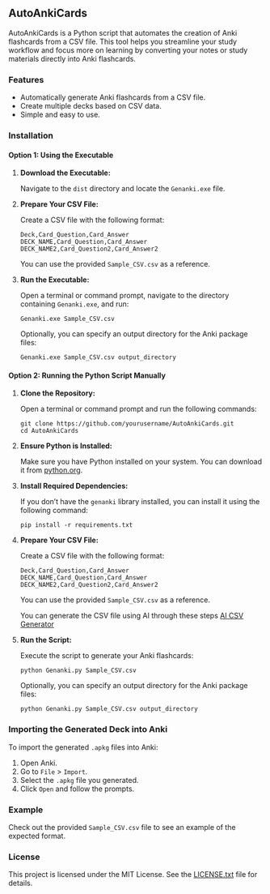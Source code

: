 ## AutoAnkiCards

AutoAnkiCards is a Python script that automates the creation of Anki flashcards from a CSV file. This tool helps you streamline your study workflow and focus more on learning by converting your notes or study materials directly into Anki flashcards.

### Features

- Automatically generate Anki flashcards from a CSV file.
- Create multiple decks based on CSV data.
- Simple and easy to use.

### Installation

#### Option 1: Using the Executable

1. **Download the Executable:**

   Navigate to the `dist` directory and locate the `Genanki.exe` file.

2. **Prepare Your CSV File:**

   Create a CSV file with the following format:

   ```
   Deck,Card_Question,Card_Answer
   DECK_NAME,Card_Question,Card_Answer
   DECK_NAME2,Card_Question2,Card_Answer2
   ```

   You can use the provided `Sample_CSV.csv` as a reference.

3. **Run the Executable:**

   Open a terminal or command prompt, navigate to the directory containing `Genanki.exe`, and run:

   ```
   Genanki.exe Sample_CSV.csv
   ```

   Optionally, you can specify an output directory for the Anki package files:

   ```
   Genanki.exe Sample_CSV.csv output_directory
   ```

#### Option 2: Running the Python Script Manually

1. **Clone the Repository:**

   Open a terminal or command prompt and run the following commands:

   ```
   git clone https://github.com/yourusername/AutoAnkiCards.git
   cd AutoAnkiCards
   ```

2. **Ensure Python is Installed:**

   Make sure you have Python installed on your system. You can download it from [python.org](https://www.python.org/).

3. **Install Required Dependencies:**

   If you don’t have the `genanki` library installed, you can install it using the following command:

   ```
   pip install -r requirements.txt
   ```

4. **Prepare Your CSV File:**

   Create a CSV file with the following format:

   ```
   Deck,Card_Question,Card_Answer
   DECK_NAME,Card_Question,Card_Answer
   DECK_NAME2,Card_Question2,Card_Answer2
   ```

   You can use the provided `Sample_CSV.csv` as a reference.

   You can generate the CSV file using AI through these steps
   [AI CSV Generator](./Using%20AI%20to%20make%20your%20own%20csv%20file.md)

5. **Run the Script:**

   Execute the script to generate your Anki flashcards:

   ```
   python Genanki.py Sample_CSV.csv
   ```

   Optionally, you can specify an output directory for the Anki package files:

   ```
   python Genanki.py Sample_CSV.csv output_directory
   ```

### Importing the Generated Deck into Anki

To import the generated `.apkg` files into Anki:

1. Open Anki.
2. Go to `File` > `Import`.
3. Select the `.apkg` file you generated.
4. Click `Open` and follow the prompts.

### Example

Check out the provided `Sample_CSV.csv` file to see an example of the expected format.

### License

This project is licensed under the MIT License. See the [LICENSE.txt](LICENSE.txt) file for details.
